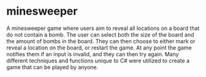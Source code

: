 # minesweeper

A minesweeper game where users aim to reveal all locations on a board that do not contain a bomb. The user can select both the size of the board and the amount of bombs in the board. They can then choose to either mark or reveal a location on the board, or restart the game. At any point the game notifies them if an input is invalid, and they can then try again. Many different techniques and functions unique to C# were utilized to create a game that can be played by anyone.

